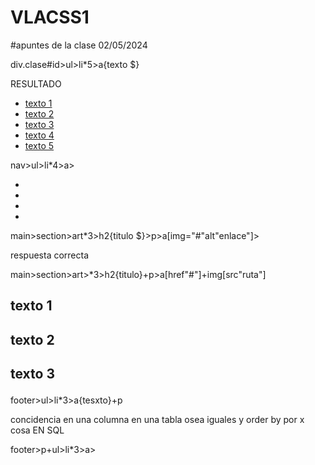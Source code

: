 # VLACSS1

#apuntes de la clase 02/05/2024


div.clase#id>ul>li*5>a{texto $}

RESULTADO

<div class="clase" id="id">
    <ul>
        <li><a href="">texto 1</a></li>
        <li><a href="">texto 2</a></li>
        <li><a href="">texto 3</a></li>
        <li><a href="">texto 4</a></li>
        <li><a href="">texto 5</a></li>
    </ul>
</div>


<!-- 
<div class="caja">
    <p></p>
</div>
<div class="caja">
    <p></p>
</div>
<div class="caja">
    <p></p>
</div> -->
<!-- <div class="caja">
    <p></p>
</div>

<div>
    <div class="caja">
        <p>hola mundo 1</p>
    </div>
    <div class="caja">
        <p>hola mundo 2</p>
    </div>
    <div class="caja">
        <p>hola mundo 3</p>
    </div>
</div> -->


<!-- <header class="logo"><img src="" alt=""></header> -->


nav>ul>li*4>a>

<nav>
    <ul>
        <li><a href=""></a></li>
        <li><a href=""></a></li>
        <li><a href=""></a></li>
        <li><a href=""></a></li>
    </ul>
</nav>



main>section>art*3>h2{titulo $}>p>a[img="#"alt"enlace"]>

respuesta correcta

main>section>art>*3>h2{titulo}+p>a[href"#"]+img[src"ruta"]


<main>
    <seccion>
        <article>
            <h2>texto 1
                <p><a href="" img="#" alt=""></a></p>
            </h2>
        </article>
        <article>
            <h2>texto 2
                <p><a href="" img="#" alt=""></a></p>
            </h2>
        </article>
        <article>
            <h2>texto 3
                <p><a href="" img="#" alt=""></a></p>
            </h2>
        </article>
    </seccion>
</main>



footer>ul>li*3>a{tesxto}+p




concidencia en una columna en una tabla osea iguales y order by por x cosa EN SQL


footer>p+ul>li*3>a>


